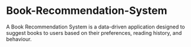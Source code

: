 # Book-Recommendation-System
A Book Recommendation System is a data-driven application designed to suggest books to users based on their preferences, reading history, and behaviour.

